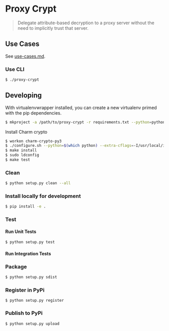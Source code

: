 # Proxy Crypt
> Delegate attribute-based decryption to a proxy server without the need to implicitly trust that server.

## Use Cases
See [use-cases.md](src/use_cases/README.md).

### Use CLI
```bash
$ ./proxy-crypt
```

## Developing

With virtualenvwrapper installed, you can create a new virtualenv primed with the pip dependencies. 
```bash
$ mkproject -a /path/to/proxy-crypt -r requirements.txt --python=python3 cryptocracy
```

Install Charm crypto

```bash
$ workon charm-crypto-py3
$ ./configure.sh --python=$(which python) --extra-cflags=-I/usr/local/include --extra-ldflags=-L/usr/local/lib
$ make install
$ sudo ldconfig
$ make test
```

### Clean
```sh
$ python setup.py clean --all
```

### Install locally for development
```bash
$ pip install -e .
```

### Test
#### Run Unit Tests
```sh
$ python setup.py test
```

#### Run Integration Tests


### Package
```sh
$ python setup.py sdist
```

### Register in PyPi
```
$ python setup.py register
```

### Publish to PyPi
```
$ python setup.py upload
```
